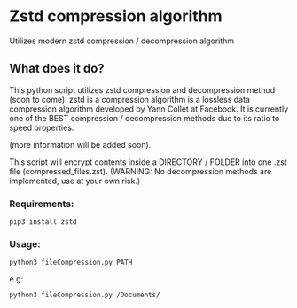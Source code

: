 # Zstd compression algorithm
Utilizes modern zstd compression / decompression algorithm 


## What does it do?

This python script utilizes zstd compression and decompression method (soon to come). zstd is a compression algorithm is a lossless data compression algorithm developed by Yann Collet at Facebook. It is currently one of the BEST compression / decompression methods due to its ratio to speed properties. 

(more information will be added soon).


This script will encrypt contents inside a DIRECTORY / FOLDER into one .zst file (compressed_files.zst). (WARNING: No decompression methods are implemented, use at your own risk.) 

### Requirements:
```pip3 install zstd```

### Usage:
```python3 fileCompression.py PATH```

e.g:

```python3 fileCompression.py /Documents/```
